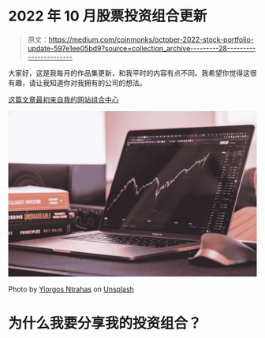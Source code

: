 # 2022 年 10 月股票投资组合更新

> 原文：<https://medium.com/coinmonks/october-2022-stock-portfolio-update-597e1ee05bd9?source=collection_archive---------28----------------------->

大家好，这是我每月的作品集更新，和我平时的内容有点不同。我希望你觉得这很有趣，请让我知道你对我拥有的公司的想法。

[这篇文章最初来自我的网站组合中心](http://www.portfolio-hub.co.uk/)

![](img/72e88d8fb5ce7e4076c904d083e55af8.png)

Photo by [Yiorgos Ntrahas](https://unsplash.com/@yiorgosntrahas?utm_source=medium&utm_medium=referral) on [Unsplash](https://unsplash.com?utm_source=medium&utm_medium=referral)

# 为什么我要分享我的投资组合？